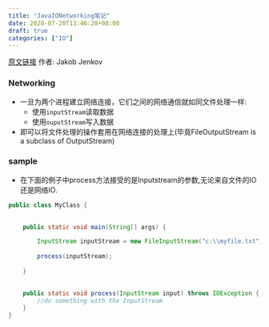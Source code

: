 ```yaml
---
title: "JavaIONetworking笔记"
date: 2020-07-20T13:46:28+08:00
draft: true
categories: ["IO"]
---
```


[原文链接](http://tutorials.jenkov.com/java-io/networking.html) 作者: Jakob Jenkov

### Networking
+ 一旦为两个进程建立网络连接，它们之间的网络通信就如同文件处理一样:
  + 使用`inputStream`读取数据
  + 使用`ouputStream`写入数据
+ 即可以将文件处理的操作套用在网络连接的处理上(毕竟FileOutputStream is a subclass of OutputStream)

### sample
+ 在下面的例子中process方法接受的是Inputstream的参数,无论来自文件的IO还是网络IO.
```java
public class MyClass {
    

    public static void main(String[] args) {

        InputStream inputStream = new FileInputStream("c:\\myfile.txt");
    
        process(inputStream);
    
    }
    

    public static void process(InputStream input) throws IOException {
        //do something with the InputStream
    }
}
```
